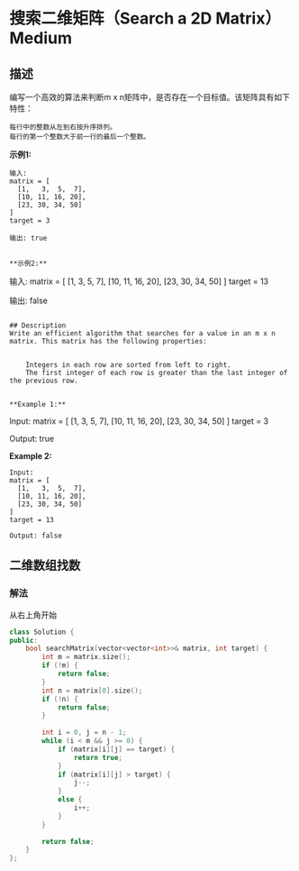 # 搜索二维矩阵（Search a 2D Matrix）Medium
## 描述
编写一个高效的算法来判断m x n矩阵中，是否存在一个目标值。该矩阵具有如下特性：


	每行中的整数从左到右按升序排列。
	每行的第一个整数大于前一行的最后一个整数。


**示例1:**
```
输入:
matrix = [
  [1,   3,  5,  7],
  [10, 11, 16, 20],
  [23, 30, 34, 50]
]
target = 3

输出: true


**示例2:**
```
输入:
matrix = [
  [1,   3,  5,  7],
  [10, 11, 16, 20],
  [23, 30, 34, 50]
]
target = 13

输出: false
```

## Description
Write an efficient algorithm that searches for a value in an m x n matrix. This matrix has the following properties:


	Integers in each row are sorted from left to right.
	The first integer of each row is greater than the last integer of the previous row.


**Example 1:**
```
Input:
matrix = [
  [1,   3,  5,  7],
  [10, 11, 16, 20],
  [23, 30, 34, 50]
]
target = 3

Output: true


**Example 2:**
```
Input:
matrix = [
  [1,   3,  5,  7],
  [10, 11, 16, 20],
  [23, 30, 34, 50]
]
target = 13

Output: false
```


## 二维数组找数
### 解法
从右上角开始
```c++
class Solution {
public:
    bool searchMatrix(vector<vector<int>>& matrix, int target) {
        int m = matrix.size();
        if (!m) {
            return false;
        }
        int n = matrix[0].size();
        if (!n) {
            return false;
        }
        
        int i = 0, j = n - 1;
        while (i < m && j >= 0) {
            if (matrix[i][j] == target) {
                return true;
            }
            if (matrix[i][j] > target) {
                j--;
            }
            else {
                i++;
            }
        }
        
        return false;
    }
};
```